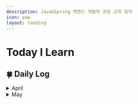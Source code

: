 ```yaml
---
description: Java&Spring 백엔드 개발자 과정 교육 일지
icon: paw
layout: landing
---
```


# Today I Learn

## 🍀 Daily Log

<details>

<summary>April</summary>

📅 2025.04.14 [#id-1-css](publishing/css.md#id-1-css "mention")

📅 2025.04.15 [#id-5](publishing/css.md#id-5 "mention")

📅 2025.04.16 [2.-operation.md](language/javascript/core/2.-operation.md "mention")

📅 2025.04.17 [4.-function.md](language/javascript/core/4.-function.md "mention")

📅 2025.04.18 [8.-array.md](language/javascript/core/8.-array.md "mention")

📅 2025.04.21 [#id-3-node-property](language/javascript/web/1.-dom.md#id-3-node-property "mention")

📅 2025.04.22 [#id-3-event-propagation](language/javascript/web/2.-event.md#id-3-event-propagation "mention")

📅 2025.04.23 [es6](language/javascript/es6/ "mention")

📅 2025.04.24 [1.-literal.md](language/java/literal-and-value/1.-literal.md "mention")

📅 2025.04.28 [#static](language/java/method-and-api.md#static "mention")

📅 2025.04.29 [#id-2-looping](language/java/control-flow.md#id-2-looping "mention")

📅 2025.04.30 [array.md](language/java/array.md "mention")

</details>

<details>

<summary>May</summary>

📅 2025.05.02 [#id-2-encapsulation](language/java/object/class-and-object.md#id-2-encapsulation "mention")

📅 2025.05.07 [#id-6](language/java/object/class-and-object.md#id-6 "mention")

📅 2025.05.08 [object-array.md](language/java/object/object-array.md "mention")

📅 2025.05.09 [polymorphism.md](language/java/oop/polymorphism.md "mention")

📅 2025.05.12 [api](language/java/api/ "mention")

📅 2025.05.13 [#comparator](language/java/collection.md#comparator "mention")

</details>

